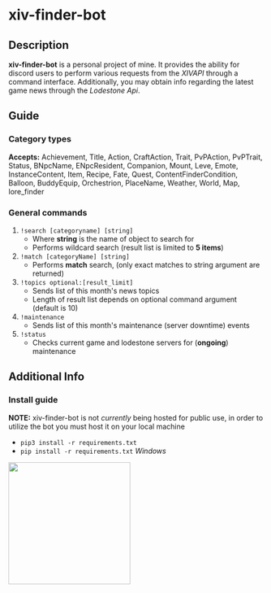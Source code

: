# xiv-finder-bot

## Description
**xiv-finder-bot** is a personal project of mine.  It provides the ability for discord users to perform various requests from the *XIVAPI* through a command interface.  Additionally, you may obtain info regarding the latest game news through the *Lodestone Api*.

## Guide
### Category types
**Accepts:** Achievement, Title, Action, CraftAction, Trait, PvPAction, PvPTrait, Status, BNpcName, ENpcResident, Companion, Mount, Leve, Emote, InstanceContent, Item, Recipe, Fate, Quest, ContentFinderCondition, Balloon, BuddyEquip, Orchestrion, PlaceName, Weather, World, Map, lore_finder

### General commands
1. `!search [categoryname] [string]`
    - Where **string** is the name of object to search for
    - Performs wildcard search (result list is limited to **5 items**)
2. `!match [categoryName] [string]`
    - Performs **match** search, (only exact matches to string argument are returned)
3. `!topics optional:[result_limit]`
    - Sends list of this month's news topics
    - Length of result list depends on optional command argument (default is 10)
4. `!maintenance`
    - Sends list of this month's maintenance (server downtime) events
6. `!status`
    - Checks current game and lodestone servers for (**ongoing**) maintenance

## Additional Info
### Install guide
**NOTE:** xiv-finder-bot is not *currently* being hosted for public use, in order to utilize the bot you must host it on your local machine

- `pip3 install -r requirements.txt` 
- `pip install -r requirements.txt` *Windows*

<a href="url"><img src="https://github.com/hfish063/xiv-finder-bot/assets/123512041/92332601-38a4-4d1b-b948-fa5ec2c78723" height="240" width="240" ></a>
